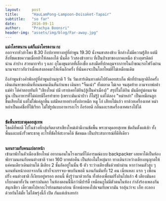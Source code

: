 ```yaml
---
layout:     post
title:      "HauLamPong-Lampoon-Doisaket-Tapair"
subtitle:   "so far"
date:       2016-09-11
author:     "Prachya Boonsri"
header-img: "assets/img/blog/Far-away.jpg"
---
```

**แม่งโครตนาน แต่ก็แม่งโครตงาม กะ** <br>
ออกจากหัวลำโพง 8.30 ถึงปลายทางอยู่ที่ลำพูน 19.30 นั่งจนขาสองข้าง ซีกล่างไม่มีความรู้สึก แต่มีสิ่งที่ชดเชยความเมื่อยล้าให้ลดลงได้ นั่นคือ วิวสองข้างทาง ที่เป็นป่าเขาของภาคเหนือ
ช่วงอุตรดิตถ์ น่าน ลำปาง สวยมากจริง ๆ และ อุโมงขุนตาลที่เลื่องชื่อ แสงมืดที่ปกคลุมจากภายในถ้ำขณะรถไฟวิ่งผ่าน นานจนราวกับว่าเมื่อแสงลอดมาให้เห็นอีกครั้ง ที่นั่นคงจะเป็นโลกใหม่ที่ไม่เหมือนเดิม

ถึงลำพูนช่วงค่ำพักอยู่ที่ลำพูนบ้านญาติ 1 วัน วันเสาร์เดินทางต่อไปยังดอยสะเก็ด พักที่บ้านญาติอีกครั้ง เดินเล่นหาของดินที่ถนนคนเดินสันกำแพง เดินหา "จิ้นเน่า" ทั้งตลาด ไม่เจอ จนสุดท้าย ถามจากพ่อค้า แม่ค้า ได้คำตอบทันที 
"เชียงใหม่ บ่มี เฮาบ่เคยได้ยิน(อู้เป็นคำเมือง)" สรุปไม่ได้กิน มันมีอยู่ม่อนแจ่มนู่น เป็นอาหารที่ไม่ค่อยมีใครทำขาย (เพราะมันเน่าป่าว ก็ไม่รู้) แต่ได้ลอง "หม่าหล่า" เป็นเหมือนลูกชิ้นเสียบไม้ แต่ไม่ใช่แค่ลูกชิ้น แต่มีหลายอย่างทั้งปลาหมึก หมู ไก่ เสียบไม้แล้ว
ทาด้วยเครื่องเทศ หม่าหล่าเป็นแค่ชื่อที่ใช้เรียก ไม่ใช่รูปแบบอาหารอะไร ก็อร่อยดี กลิ่นและรสเครื่องเทศแรงใช้ได้

<br>**ขัดพื้นพระธาตุดอยสุเทพ** <br>
โชคดีที่พอดี  ไปในช่วงที่กลุ่มจิตอาสาเชียงใหม่เค้ามีงานขัดพื้น พระธาตุดอยสุเทพ ขัดกันตั้งแต่เช้า ทั้งพื้นและผนังรั้วพระธาตุ อะไรที่ขัดให้สะอาดได้ ขัดหมด
เป็นประสบการณ์ที่ดีทีเดียว 

<br>**นอนรวมกับคนแปลกหน้า** <br>
เข้ามาพักในตัวเมืองเชียงใหม่ อยากนอนในโรงแรมที่ได้อารมณ์แบบ backpacker เลยหาได้เป็นห้องพักรวมนอนกับคนต่างชาติ ราคา 160 บาทต่อคืน เป็นห้องไม่ใหญ่มาก ทางเดินระหว่างเตียงอนุญาตให้แค่คนเดียวเดินผ่านได้ มีเตียง 2 ชั้นอัดอยู่ในนั้น 6 ตัว ระว่างเตียงขั้นด้วยผ้าม่าน หากว่าคนตัวสูง ๆ นอนหันหน้าออกจากกัน เท้าก็จะบรรจบ-พบกันพอดี
นอนกันมันทั้ง 12 คน เนี่ยแหละ แรก ๆ เพื่อนฝรั่ง คนต่างชาติ ก็เงียบอยู่หรอก ตอนนี้ พึ่งรู้ว่ามาด้วยกัน ทั้งห้องเพื่อนฝรั่งกินไปแล้ว 4 เตียงมันคงเก็บกดมาทั้งวัน เพราะฝนตก ในห้องตอนน่ี้นึกว่ามีปาร์ตี้ เหมือนกูไม่มีตัวตนในห้อง กำลังร้องเพลงกันสนุกเชียว เดี่ยวขอไปหาอะไรย้อมสมองก่อน 
ซักหน่อยคงไปแจมกับพวกมัน 
รอลุ้นว่าจะ เก็ท อะลอง ด้วยกันได้มั้ย ไม่ได้พรุ่งนี้ก็ เปิด กันแต่เช้าเลยก่า 



